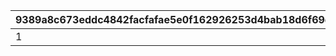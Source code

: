 |9389a8c673eddc4842facfafae5e0f162926253d4bab18d6f69d341fd30e0c73|ef366a9917ca81a34abf92254544dd36c0aa4d37949a2f830fad7f8136323e15|01392532404a380bb9491c0a5a7fd7c3f2fe4f38f97e66bd0be91495fcc5a329|
| --- | --- | --- |
|1|-1|1|